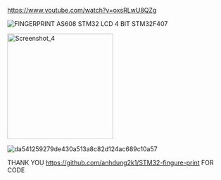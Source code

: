 

https://www.youtube.com/watch?v=oxsRLwU8QZg

![FINGERPRINT AS608 STM32 LCD 4 BIT STM32F407](https://github.com/offpic/FINGERPRINT-AS608-STM32-LCD-4-BIT-STM32F407/assets/31142397/e6dab726-5938-473b-8795-0d65bda76d6e)

<img width="240" alt="Screenshot_4" src="https://github.com/offpic/FINGERPRINT-AS608-STM32-LCD-4-BIT-STM32F407/assets/31142397/e6621f36-96e5-4fe7-94ae-d528943526d4">

![da541259279de430a513a8c82d124ac689c10a57](https://github.com/offpic/FINGERPRINT-AS608-STM32-LCD-4-BIT-STM32F407/assets/31142397/2e8e423a-660b-49b9-ad11-2dc6b36ebc50)

THANK YOU https://github.com/anhdung2k1/STM32-fingure-print FOR CODE
